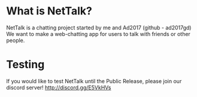 # What is NetTalk?
NetTalk is a chatting project started by me and Ad2017 (github - ad2017gd)
We want to make a web-chatting app for users to talk with friends or other people.

# Testing
If you would like to test NetTalk until the Public Release, please join our discord server! 
http://discord.gg/E5VkHVs
